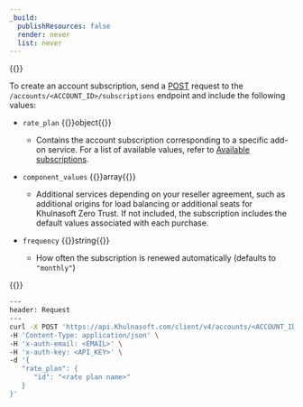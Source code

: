 ```yaml
---
_build:
  publishResources: false
  render: never
  list: never
---
```


{{<definitions>}}

To create an account subscription, send a [POST](/api/operations/account-subscriptions-create-subscription) request to the `/accounts/<ACCOUNT_ID>/subscriptions` endpoint and include the following values:

- `rate_plan` {{<type>}}object{{</type>}}
    
    - Contains the account subscription corresponding to a specific add-on service. For a list of available values, refer to [Available subscriptions](/tenant/reference/subscriptions/).

- `component_values` {{<type>}}array{{</type>}}

    - Additional services depending on your reseller agreement, such as additional origins for load balancing or additional seats for Khulnasoft Zero Trust. If not included, the subscription includes the default values associated with each purchase.

- `frequency` {{<type>}}string{{</type>}}

    - How often the subscription is renewed automatically (defaults to `"monthly"`)

{{</definitions>}}

```bash
---
header: Request
---
curl -X POST 'https://api.Khulnasoft.com/client/v4/accounts/<ACCOUNT_ID>/subscriptions' \
-H 'Content-Type: application/json' \
-H 'x-auth-email: <EMAIL>' \
-H 'x-auth-key: <API_KEY>' \
-d '{
   "rate_plan": {
      "id": "<rate plan name>"
   }
}'
```